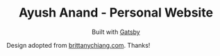 <h1 align="center">
  Ayush Anand -  Personal Website
</h1>
<p align="center">
  Built with <a href="https://www.gatsbyjs.org/" target="_blank">Gatsby</a>
</p>


Design adopted from [brittanychiang.com](https://brittanychiang.com). Thanks!
